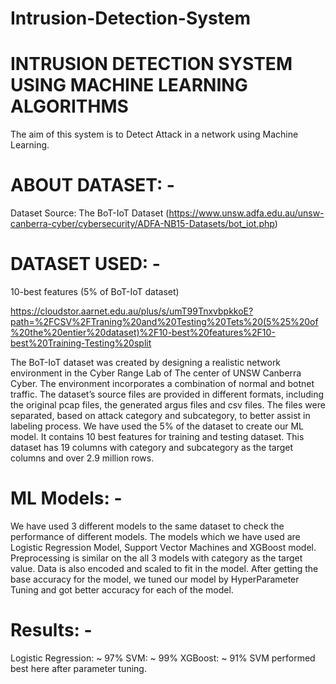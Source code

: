 # Intrusion-Detection-System
# INTRUSION DETECTION SYSTEM USING MACHINE LEARNING ALGORITHMS

The aim of this system is to Detect Attack in a network using Machine Learning.

# ABOUT DATASET: -
Dataset Source: The BoT-IoT Dataset
(https://www.unsw.adfa.edu.au/unsw-canberra-cyber/cybersecurity/ADFA-NB15-Datasets/bot_iot.php)

# DATASET USED: -
10-best features (5% of BoT-IoT dataset)

https://cloudstor.aarnet.edu.au/plus/s/umT99TnxvbpkkoE?path=%2FCSV%2FTraning%20and%20Testing%20Tets%20(5%25%20of%20the%20entier%20dataset)%2F10-best%20features%2F10-best%20Training-Testing%20split

The BoT-IoT dataset was created by designing a realistic network environment in the Cyber Range Lab of The center of UNSW Canberra Cyber. The environment incorporates a combination of normal and botnet traffic. The dataset’s source files are provided in different formats, including the original pcap files, the generated argus files and csv files. The files were separated, based on attack category and subcategory, to better assist in labeling process.
We have used the 5% of the dataset to create our ML model. It contains 10 best features for training and testing dataset. This dataset has 19 columns with category and subcategory as the target columns and over 2.9 million rows.

# ML Models: -
We have used 3 different models to the same dataset to check the performance of different models. The models which we have used are Logistic Regression Model, Support Vector Machines and XGBoost model. Preprocessing is similar on the all 3 models with category as the target value. Data is also encoded and scaled to fit in the model. After getting the base accuracy for the model, we tuned our model by HyperParameter Tuning and got better accuracy for each of the model.

# Results: -
Logistic Regression: ~ 97%
SVM: ~ 99%
XGBoost: ~ 91%
SVM performed best here after parameter tuning.

